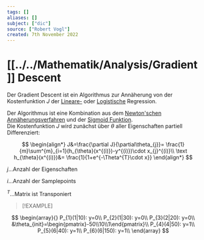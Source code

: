 ```yaml
---
tags: []
aliases: []
subject: ["dic"]
source: ["Robert Vogl"]
created: 7th November 2022
---
```


# [[../../Mathematik/Analysis/Gradient]] Descent

Der Gradient Descent ist ein Algorithmus zur Annäherung von der Kostenfunktion $J$ der [Lineare-](../../Systemtheorie/Machine%20Learning/Lineare%20Regression.md) oder [Logistische](../../Systemtheorie/Machine%20Learning/Logistische%20Regression.md) Regression.

Der Algorithmus ist eine Kombination aus dem [Newton'schen Annäherungsverfahren](Newton'sches%20Näherungsverfahren.md) und der [Sigmoid Funktion](../../Systemtheorie/Machine%20Learning/Sigmoid%20Funktion.md).  
Die Kostenfunktion $J$ wird zunächst über $\theta$ aller Eigenschaften partiell Differenziert:

$$
\begin{align*}
J&=\frac{\partial J}{\partial\theta_{j}}= \frac{1}{m}\sum^{m}_{i=1}(h_{\theta}(x^{(i)})-y^{(i)})\cdot x_{j}^{(i)}\\
\text
h_{\theta}(x^{(i)})&= \frac{1}{1+e^{-\Theta^{T}\cdot x}}
\end{align*}
$$

$j\dots$Anzahl der Eigenschaften

$i\dots$Anzahl der Samplepoints

$^{T}\dots$Matrix ist Transponiert

> [!EXAMPLE]

$$
\begin{array}{}
P_{1}(1|10): y=0\\
P_{2}(1|30): y=0\\
P_{3}(2|20): y=0\\
&\theta_{init}=\begin{pmatrix}-50\\10\\1\end{pmatrix}\\
P_{4}(4|50): y=1\\
P_{5}(6|40): y=1\\
P_{6}(6|150): y=1\\
\end{array}
$$